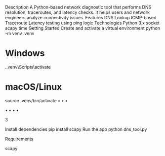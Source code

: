 Description
A Python-based network diagnostic tool that performs DNS resolution, traceroutes, and latency checks. It
helps users and network engineers analyze connectivity issues.
Features
DNS Lookup
ICMP-based Traceroute
Latency testing using ping logic
Technologies
Python 3.x
socket
scapy
time
Getting Started
Create and activate a virtual environment
python -m venv .venv
# Windows
.\.venv\Scripts\activate
# macOS/Linux
source .venv/bin/activate
•
•
•

•
•
•
•

3

Install dependencies
pip install scapy
Run the app
python dns_tool.py

Requirements

scapy
